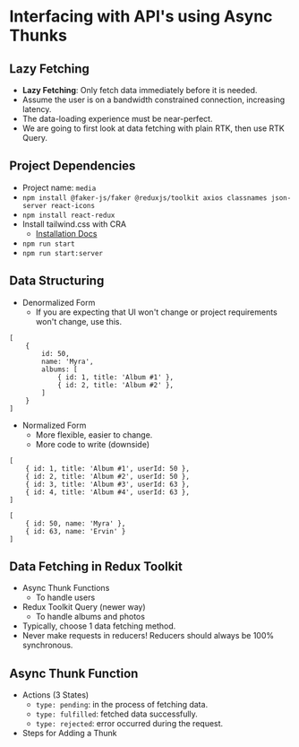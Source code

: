 # Interfacing with API's using Async Thunks

## Lazy Fetching

- **Lazy Fetching**: Only fetch data immediately before it is needed.
- Assume the user is on a bandwidth constrained connection, increasing latency.
- The data-loading experience must be near-perfect.
- We are going to first look at data fetching with plain RTK, then use RTK Query.

## Project Dependencies

- Project name: `media`
- `npm install @faker-js/faker @reduxjs/toolkit axios classnames json-server react-icons`
- `npm install react-redux`
- Install tailwind.css with CRA
    - [Installation Docs](https://tailwindcss.com/docs/guides/create-react-app)
- `npm run start`
- `npm run start:server`

## Data Structuring

- Denormalized Form
    - If you are expecting that UI won't change or project requirements won't change, use this.

```
[
    {
        id: 50,
        name: 'Myra',
        albums: [
            { id: 1, title: 'Album #1' },
            { id: 2, title: 'Album #2' },
        ]
    }
]
```

- Normalized Form
    - More flexible, easier to change.
    - More code to write (downside)

```
[
    { id: 1, title: 'Album #1', userId: 50 },
    { id: 2, title: 'Album #2', userId: 50 },
    { id: 3, title: 'Album #3', userId: 63 },
    { id: 4, title: 'Album #4', userId: 63 },
]

[
    { id: 50, name: 'Myra' },
    { id: 63, name: 'Ervin' }
]
```

## Data Fetching in Redux Toolkit

- Async Thunk Functions
    - To handle users
- Redux Toolkit Query (newer way)
    - To handle albums and photos
- Typically, choose 1 data fetching method.
- Never make requests in reducers! Reducers should always be 100% synchronous.

## Async Thunk Function

- Actions (3 States)
    - `type: pending`: in the process of fetching data.
    - `type: fulfilled`: fetched data successfully.
    - `type: rejected`: error occurred during the request.
- Steps for Adding a Thunk